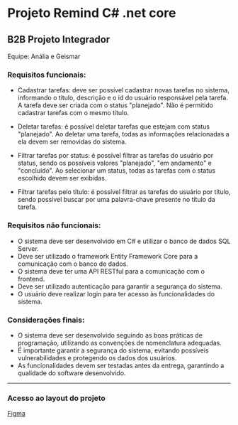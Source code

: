 # Projeto Remind C# .net core
## B2B Projeto Integrador

Equipe: Anália e Geismar

### Requisitos funcionais:

- Cadastrar tarefas: deve ser possível cadastrar novas tarefas no sistema, informando o título, descrição e o id do usuário responsável pela tarefa. A tarefa deve ser criada com o status "planejado". Não é permitido cadastrar tarefas com o mesmo título.

- Deletar tarefas: é possível deletar tarefas que estejam com status "planejado". Ao deletar uma tarefa, todas as informações relacionadas a ela devem ser removidas do sistema.

- Filtrar tarefas por status: é possível filtrar as tarefas do usuário por status, sendo os possíveis valores "planejado", "em andamento" e "concluído". Ao selecionar um status, todas as tarefas com o status escolhido devem ser exibidas.

- Filtrar tarefas pelo título: é possível filtrar as tarefas do usuário por título, sendo possível buscar por uma palavra-chave presente no título da tarefa.

### Requisitos não funcionais:

- O sistema deve ser desenvolvido em C# e utilizar o banco de dados SQL Server.
- Deve ser utilizado o framework Entity Framework Core para a comunicação com o banco de dados.
- O sistema deve ter uma API RESTful para a comunicação com o frontend.
- Deve ser utilizado autenticação para garantir a segurança do sistema. 
- O usuário deve realizar login para ter acesso às funcionalidades do sistema.

### Considerações finais:

- O sistema deve ser desenvolvido seguindo as boas práticas de programação, utilizando as convenções de nomenclatura adequadas.
- É importante garantir a segurança do sistema, evitando possíveis vulnerabilidades e protegendo os dados dos usuários.
- As funcionalidades devem ser testadas antes da entrega, garantindo a qualidade do software desenvolvido.

---
### Acesso ao layout do projeto
[Figma](https://www.figma.com/file/PD11d8WMP2djj8lxYTeP4V/B2B-Projeto-Integrador?type=design&node-id=0%3A1&t=7Arlt6JZN4DhdDgN-1)